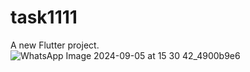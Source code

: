 # task1111

A new Flutter project.
![WhatsApp Image 2024-09-05 at 15 30 42_4900b9e6](https://github.com/user-attachments/assets/5fdfe608-1102-4636-8aa6-e93d0331cac9)
